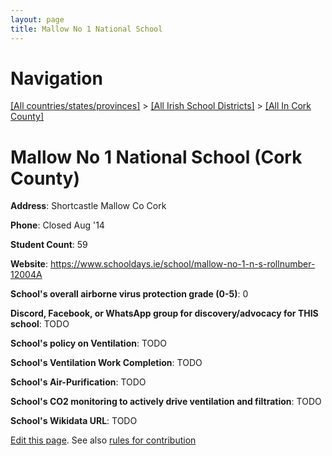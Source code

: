 ```yaml
---
layout: page
title: Mallow No 1 National School
---
```

# Navigation

[[All countries/states/provinces]](../../..) > [[All Irish School Districts]](../..) > [[All In Cork County]](..)

# Mallow No 1 National School (Cork County)

**Address**: Shortcastle Mallow Co Cork

**Phone**: Closed Aug '14

**Student Count**: 59

**Website**: <https://www.schooldays.ie/school/mallow-no-1-n-s-rollnumber-12004A>

**School's overall airborne virus protection grade (0-5)**: 0

**Discord, Facebook, or WhatsApp group for discovery/advocacy for THIS school**: TODO

**School's policy on Ventilation**: TODO

**School's Ventilation Work Completion**: TODO

**School's Air-Purification**: TODO

**School's CO2 monitoring to actively drive ventilation and filtration**: TODO

**School's Wikidata URL**: TODO


[Edit this page](https://github.com/ventilate-schools/Ireland/edit/main/./Cork_County/Mallow_No_1_National_School.md). See also [rules for contribution](../../../contribution-rules/)